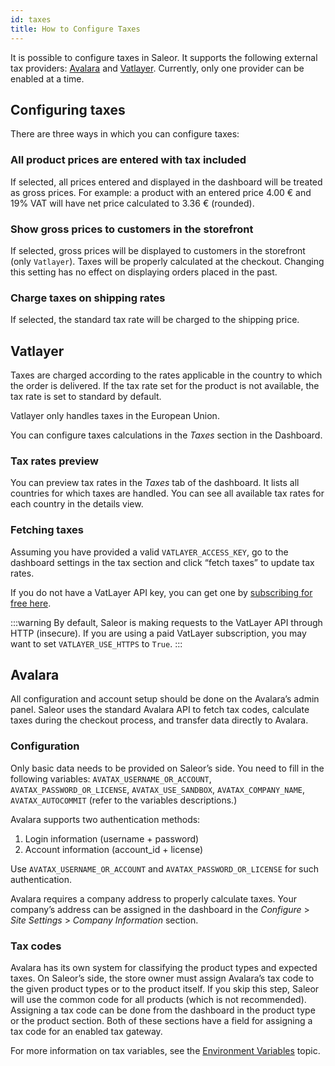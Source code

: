 ```yaml
---
id: taxes
title: How to Configure Taxes
---
```


It is possible to configure taxes in Saleor. It supports the following external tax providers: [Avalara](https://www.avalara.com/) and [Vatlayer](https://vatlayer.com/). Currently, only one provider can be enabled at a time.

## Configuring taxes

There are three ways in which you can configure taxes:

### All product prices are entered with tax included

If selected, all prices entered and displayed in the dashboard will be treated as gross prices. For example: a product with an entered price 4.00 € and 19% VAT will have net price calculated to 3.36 € (rounded).

### Show gross prices to customers in the storefront

If selected, gross prices will be displayed to customers in the storefront (only `Vatlayer`). Taxes will be properly calculated at the checkout. Changing this setting has no effect on displaying orders placed in the past.

### Charge taxes on shipping rates

If selected, the standard tax rate will be charged to the shipping price.

## Vatlayer

Taxes are charged according to the rates applicable in the country to which the order is delivered. If the tax rate set for the product is not available, the tax rate is set to standard by default.

Vatlayer only handles taxes in the European Union.

You can configure taxes calculations in the _Taxes_ section in the Dashboard.

### Tax rates preview

You can preview tax rates in the _Taxes_ tab of the dashboard. It lists all countries for which taxes are handled. You can see all available tax rates for each country in the details view.

### Fetching taxes

Assuming you have provided a valid `VATLAYER_ACCESS_KEY`, go to the dashboard settings in the tax section and click “fetch taxes” to update tax rates.

If you do not have a VatLayer API key, you can get one by [subscribing for free here](https://vatlayer.com/signup?plan=9).

:::warning
By default, Saleor is making requests to the VatLayer API through HTTP (insecure). If you are using a paid VatLayer subscription, you may want to set `VATLAYER_USE_HTTPS` to `True`.
:::

## Avalara

All configuration and account setup should be done on the Avalara’s admin panel. Saleor uses the standard Avalara API to fetch tax codes, calculate taxes during the checkout process, and transfer data directly to Avalara.

### Configuration

Only basic data needs to be provided on Saleor’s side. You need to fill in the following variables: `AVATAX_USERNAME_OR_ACCOUNT`, `AVATAX_PASSWORD_OR_LICENSE`, `AVATAX_USE_SANDBOX`, `AVATAX_COMPANY_NAME`, `AVATAX_AUTOCOMMIT` (refer to the variables descriptions.)

Avalara supports two authentication methods:

1. Login information (username + password)
2. Account information (account_id + license)

Use `AVATAX_USERNAME_OR_ACCOUNT` and `AVATAX_PASSWORD_OR_LICENSE` for such authentication.

Avalara requires a company address to properly calculate taxes. Your company’s address can be assigned in the dashboard in the _Configure_ > _Site Settings_ > _Company Information_ section.

### Tax codes

Avalara has its own system for classifying the product types and expected taxes. On Saleor’s side, the store owner must assign Avalara’s tax code to the given product types or to the product itself. If you skip this step, Saleor will use the common code for all products (which is not recommended). Assigning a tax code can be done from the dashboard in the product type or the product section. Both of these sections have a field for assigning a tax code for an enabled tax gateway.

For more information on tax variables, see the [Environment Variables](../../customization/environment-variables) topic.
